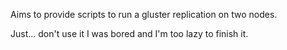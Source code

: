 Aims to provide scripts to run a gluster replication on two nodes.

Just... don't use it I was bored and I'm too lazy to finish it.
